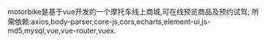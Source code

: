 motorbike是基于vue开发的一个摩托车线上商城,可在线预览商品及预约试驾;
所需依赖:axios,body-parser,core-js,cors,echarts,element-ui,js-md5,mysql,vue,vue-router,vuex.
